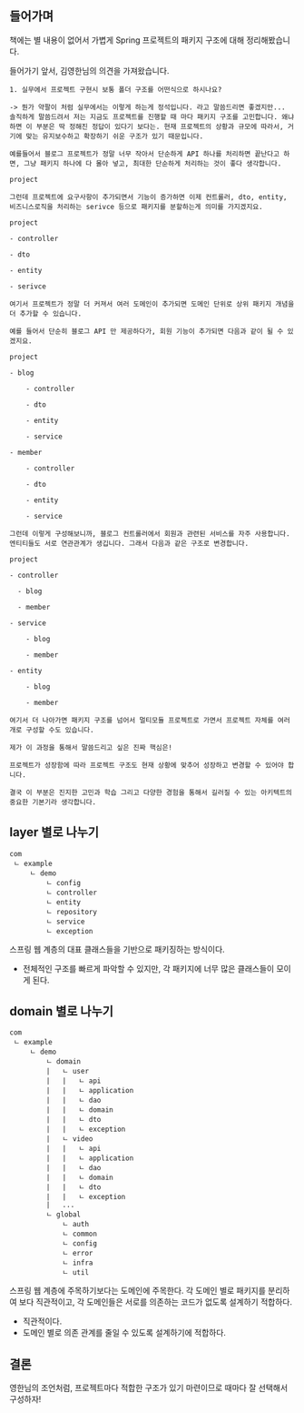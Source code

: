 ## 들어가며
책에는 별 내용이 없어서 가볍게 Spring 프로젝트의 패키지 구조에 대해 정리해봤습니다.

들어가기 앞서, 김영한님의 의견을 가져왔습니다.
```text
1. 실무에서 프로젝트 구현시 보통 폴더 구조를 어떤식으로 하시나요?

-> 뭔가 약팔이 처럼 실무에서는 이렇게 하는게 정석입니다. 라고 말씀드리면 좋겠지만... 솔직하게 말씀드려서 저는 지금도 프로젝트를 진행할 때 마다 패키지 구조를 고민합니다. 왜냐하면 이 부분은 딱 정해진 정답이 있다기 보다는. 현재 프로젝트의 상황과 규모에 따라서, 거기에 맞는 유지보수하고 확장하기 쉬운 구조가 있기 때문입니다.

예를들어서 블로그 프로젝트가 정말 너무 작아서 단순하게 API 하나를 처리하면 끝난다고 하면, 그냥 패키지 하나에 다 몰아 넣고, 최대한 단순하게 처리하는 것이 좋다 생각합니다.

project

그런데 프로젝트에 요구사항이 추가되면서 기능이 증가하면 이제 컨트롤러, dto, entity, 비즈니스로직을 처리하는 serivce 등으로 패키지를 분할하는게 의미를 가지겠지요.

project

- controller

- dto

- entity

- serivce

여기서 프로젝트가 정말 더 커져서 여러 도메인이 추가되면 도메인 단위로 상위 패키지 개념을 더 추가할 수 있습니다.

예를 들어서 단순히 블로그 API 만 제공하다가, 회원 기능이 추가되면 다음과 같이 될 수 있겠지요.

project

- blog

    - controller

    - dto

    - entity

    - service

- member

    - controller

    - dto

    - entity

    - service

그런데 이렇게 구성해보니까, 블로그 컨트롤러에서 회원과 관련된 서비스를 자주 사용합니다. 엔티티들도 서로 연관관계가 생깁니다. 그래서 다음과 같은 구조로 변경합니다.

project

- controller

  - blog

  - member

- service

    - blog

    - member

- entity

    - blog

    - member

여기서 더 나아가면 패키지 구조를 넘어서 멀티모듈 프로젝트로 가면서 프로젝트 자체를 여러개로 구성할 수도 있습니다.

제가 이 과정을 통해서 말씀드리고 싶은 진짜 핵심은!

프로젝트가 성장함에 따라 프로젝트 구조도 현재 상황에 맞추어 성장하고 변경할 수 있어야 합니다.

결국 이 부분은 진지한 고민과 학습 그리고 다양한 경험을 통해서 길러질 수 있는 아키텍트의 중요한 기본기라 생각합니다.
```


## layer 별로 나누기
```text
com
 ㄴ example
     ㄴ demo
         ㄴ config
         ㄴ controller
         ㄴ entity
         ㄴ repository
         ㄴ service
         ㄴ exception
```

스프링 웹 계층의 대표 클래스들을 기반으로 패키징하는 방식이다.
- 전체적인 구조를 빠르게 파악할 수 있지만, 각 패키지에 너무 많은 클래스들이 모이게 된다.


## domain 별로 나누기
```text
com
 ㄴ example
     ㄴ demo
         ㄴ domain
         |   ㄴ user
         |   |   ㄴ api
         |   |   ㄴ application
         |   |   ㄴ dao
         |   |   ㄴ domain
         |   |   ㄴ dto
         |   |   ㄴ exception
         |   ㄴ video
         |   |   ㄴ api
         |   |   ㄴ application
         |   |   ㄴ dao
         |   |   ㄴ domain
         |   |   ㄴ dto
         |   |   ㄴ exception
         |   ...
         ㄴ global
             ㄴ auth
             ㄴ common
             ㄴ config
             ㄴ error
             ㄴ infra
             ㄴ util
```
스프링 웹 계층에 주목하기보다는 도메인에 주목한다. 각 도메인 별로 패키지를 분리하여 보다 직관적이고, 각 도메인들은 서로를 의존하는 코드가 없도록 설계하기 적합하다.

- 직관적이다.
- 도메인 별로 의존 관계를 줄일 수 있도록 설계하기에 적합하다.

## 결론
영한님의 조언처럼, 프로젝트마다 적합한 구조가 있기 마련이므로 때마다 잘 선택해서 구성하자!
